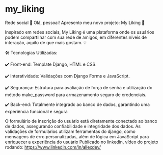 # my_liking
Rede social
🎉 Olá, pessoal! Apresento meu novo projeto: My Liking 🚀

Inspirado em redes sociais, My Liking é uma plataforma onde os usuários podem compartilhar com sua rede de amigos, em diferentes níveis de interação, aquilo de que mais gostam. 💡

🛠 Tecnologias Utilizadas:

✔️ Front-end: Template Django, HTML e CSS.

✔️ Interatividade: Validações com Django Forms e JavaScript.

✔️ Segurança: Estrutura para avaliação de força de senha e utilização do método make_password para armazenamento seguro de credenciais.

✔️ Back-end: Totalmente integrado ao banco de dados, garantindo uma experiência funcional e segura


O formulário de inscrição do usuário está diretamente conectado ao banco de dados, assegurando confiabilidade e integridade dos dados.
As validações de formulários utilizam ferramentas do django, como mensagens de erro personalizadas, além de lógica em JavaScript para enriquecer a experiência do usuário
Publicado no linkedin, vídeo do projeto rodando: https://www.linkedin.com/in/allexdev/

